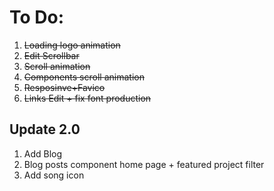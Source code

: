 <h1>To Do:</h1>
<ol>
    <li><strike>Loading logo animation</strike></li>
    <li><strike>Edit Scrollbar</strike></li>
    <li><strike>Scroll animation</strike></li>
    <li><strike>Components scroll animation</strike></li>
    <li><strike>Resposinve+Favico</strike></li>
    <li><strike>Links Edit + fix font production</strike></li>
</ol>
<h2>Update 2.0</h2>
<ol>
    <li>Add Blog</li>
    <li>Blog posts component home page + featured project filter</li>
    <li>Add song icon</li>
</ol>
